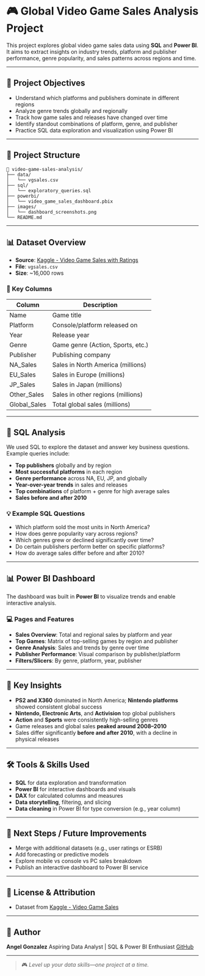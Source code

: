 # 🎮 Global Video Game Sales Analysis Project

This project explores global video game sales data using **SQL** and **Power BI**. It aims to extract insights on industry trends, platform and publisher performance, genre popularity, and sales patterns across regions and time.

---

## 🧠 Project Objectives

* Understand which platforms and publishers dominate in different regions
* Analyze genre trends globally and regionally
* Track how game sales and releases have changed over time
* Identify standout combinations of platform, genre, and publisher
* Practice SQL data exploration and visualization using Power BI

---

## 📂 Project Structure

```plaintext
📁 video-game-sales-analysis/
├── data/
│   └── vgsales.csv
├── sql/
│   └── exploratory_queries.sql
├── powerbi/
│   └── video_game_sales_dashboard.pbix
├── images/
│   └── dashboard_screenshots.png
└── README.md
```

---

## 📊 Dataset Overview

* **Source**: [Kaggle - Video Game Sales with Ratings](https://www.kaggle.com/datasets/gregorut/videogame-sales-with-ratings)
* **File**: `vgsales.csv`
* **Size**: \~16,000 rows

### 🔑 Key Columns

| Column        | Description                       |
| ------------- | --------------------------------- |
| Name          | Game title                        |
| Platform      | Console/platform released on      |
| Year          | Release year                      |
| Genre         | Game genre (Action, Sports, etc.) |
| Publisher     | Publishing company                |
| NA\_Sales     | Sales in North America (millions) |
| EU\_Sales     | Sales in Europe (millions)        |
| JP\_Sales     | Sales in Japan (millions)         |
| Other\_Sales  | Sales in other regions (millions) |
| Global\_Sales | Total global sales (millions)     |

---

## 🧶 SQL Analysis

We used SQL to explore the dataset and answer key business questions. Example queries include:

* **Top publishers** globally and by region
* **Most successful platforms** in each region
* **Genre performance** across NA, EU, JP, and globally
* **Year-over-year trends** in sales and releases
* **Top combinations** of platform + genre for high average sales
* **Sales before and after 2010**

### 💡 Example SQL Questions

* Which platform sold the most units in North America?
* How does genre popularity vary across regions?
* Which genres grew or declined significantly over time?
* Do certain publishers perform better on specific platforms?
* How do average sales differ before and after 2010?

---

## 📊 Power BI Dashboard

The dashboard was built in **Power BI** to visualize trends and enable interactive analysis.

### 💻 Pages and Features

* **Sales Overview**: Total and regional sales by platform and year
* **Top Games**: Matrix of top-selling games by region and publisher
* **Genre Analysis**: Sales and trends by genre over time
* **Publisher Performance**: Visual comparison by publisher/platform
* **Filters/Slicers**: By genre, platform, year, publisher

---

## 📌 Key Insights

* **PS2 and X360** dominated in North America; **Nintendo platforms** showed consistent global success
* **Nintendo, Electronic Arts**, and **Activision** top global publishers
* **Action** and **Sports** were consistently high-selling genres
* Game releases and global sales **peaked around 2008–2010**
* Sales differ significantly **before and after 2010**, with a decline in physical releases

---

## 🛠️ Tools & Skills Used

* **SQL** for data exploration and transformation
* **Power BI** for interactive dashboards and visuals
* **DAX** for calculated columns and measures
* **Data storytelling**, filtering, and slicing
* **Data cleaning** in Power BI for type conversion (e.g., year column)

---

## 🏁 Next Steps / Future Improvements

* Merge with additional datasets (e.g., user ratings or ESRB)
* Add forecasting or predictive models
* Explore mobile vs console vs PC sales breakdown
* Publish an interactive dashboard to Power BI service

---

## 📄 License & Attribution

* Dataset from [Kaggle - Video Game Sales](https://www.kaggle.com/datasets/gregorut/videogame-sales-with-ratings)

---

## 🤛 Author

**Angel Gonzalez**
Aspiring Data Analyst | SQL & Power BI Enthusiast
[GitHub](https://github.com/angelgonzo)

---

> 🎮 *Level up your data skills—one project at a time.*
